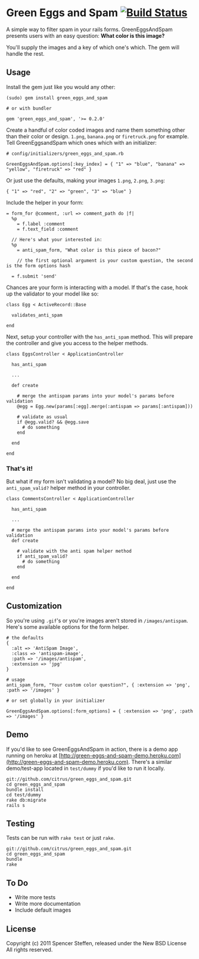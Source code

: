 # Green Eggs and Spam [![Build Status](https://secure.travis-ci.org/citrus/green_eggs_and_spam.png)](http://travis-ci.org/citrus/green_eggs_and_spam)


A simple way to filter spam in your rails forms. GreenEggsAndSpam presents users with an easy question: **What color is this image?**

You'll supply the images and a key of which one's which. The gem will handle the rest.


Usage
-----

Install the gem just like you would any other:

    (sudo) gem install green_eggs_and_spam
    
    # or with bundler
    
    gem 'green_eggs_and_spam', '>= 0.2.0'
        

Create a handful of color coded images and name them something other than their color or design. `1.png`, `banana.png` or `firetruck.png` for example. Tell GreenEggsandSpam which ones which with an initializer:

    # config/initializers/green_eggs_and_spam.rb
    
    GreenEggsAndSpam.options[:key_index] = { "1" => "blue", "banana" => "yellow", "firetruck" => "red" }
    
    
Or just use the defaults, making your images `1.png`, `2.png`, `3.png`:

    { "1" => "red", "2" => "green", "3" => "blue" }
    

Include the helper in your form:

    = form_for @comment, :url => comment_path do |f|
      %p
        = f.label :comment
        = f.text_field :comment
        
      // Here's what your interested in:
      %p
        = anti_spam_form, "What color is this piece of bacon?"
       
        // the first optional argument is your custom question, the second is the form options hash
        
      = f.submit 'send'



Chances are your form is interacting with a model. If that's the case, hook up the validator to your model like so:

    class Egg < ActiveRecord::Base
      
      validates_anti_spam
      
    end
    


Next, setup your controller with the `has_anti_spam` method. This will prepare the controller and give you access to the helper methods.

    class EggsController < ApplicationController
      
      has_anti_spam
      
      ...
      
      def create

        # merge the antispam params into your model's params before validation
        @egg = Egg.new(params[:egg].merge(:antispam => params[:antispam]))
        
        # validate as usual
        if @egg.valid? && @egg.save
          # do something
        end
        
      end
      
    end



### That's it! 


But what if my form isn't validating a model? No big deal, just use the `anti_spam_valid?` helper method in your controller.
    
    class CommentsController < ApplicationController
      
      has_anti_spam
      
      ...
      
      # merge the antispam params into your model's params before validation
      def create
        
        # validate with the anti spam helper method
        if anti_spam_valid?
          # do something
        end
        
      end
      
    end
    




Customization
-------------

So you're using `.gif`'s or you're images aren't stored in `/images/antispam`. Here's some available options for the form helper.

    # the defaults
    {
      :alt => 'AntiSpam Image',
      :class => 'antispam-image',
      :path => '/images/antispam',
      :extension => 'jpg'
    }
    
    # usage
    anti_spam_form, "Your custom color question?", { :extension => 'png', :path => '/images' }
      
    # or set globally in your initializer
    
    GreenEggsAndSpam.options[:form_options] = { :extension => 'png', :path => '/images' }



Demo
----

If you'd like to see GreenEggsAndSpam in action, there is a demo app running on heroku at [http://green-eggs-and-spam-demo.heroku.com](http://green-eggs-and-spam-demo.heroku.com). There's a similar demo/test-app located in `test/dummy` if you'd like to run it locally.

    git://github.com/citrus/green_eggs_and_spam.git
    cd green_eggs_and_spam
    bundle install
    cd test/dummy
    rake db:migrate
    rails s



Testing
-------

Tests can be run with `rake test` or just `rake`.

    git://github.com/citrus/green_eggs_and_spam.git
    cd green_eggs_and_spam
    bundle
    rake
    
    
    
To Do
-----

* Write more tests
* Write more documentation
* Include default images

    
License
-------

Copyright (c) 2011 Spencer Steffen, released under the New BSD License All rights reserved.
